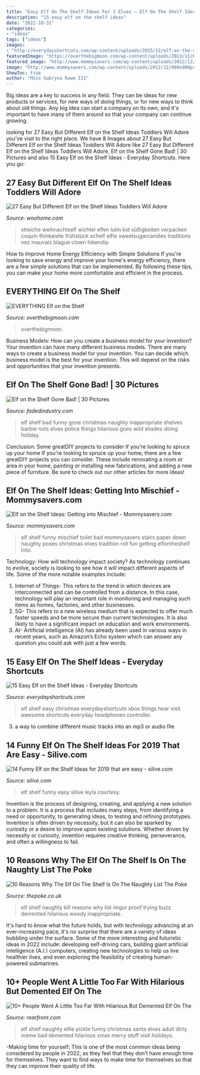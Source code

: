 ```yaml
---
title: "Easy Elf On The Shelf Ideas For 2 Elves ~ Elf On The Shelf Ideas: Getting Into Mischief"
description: "15 easy elf on the shelf ideas"
date: "2022-10-31"
categories:
- "ideas"
tags: ["ideas"]
images:
- "http://everydayshortcuts.com/wp-content/uploads/2015/12/elf-on-the-shelf-with-xbox-controller-and-headphones.jpg"
featuredImage: "https://overthebigmoon.com/wp-content/uploads/2013/11/Elf-on-the-Shelf-blog-button.jpg"
featured_image: "http://www.mommysavers.com/wp-content/uploads/2012/12/900x900px-LL-4dbd4ac6_IMG_6802.jpeg"
image: "http://www.mommysavers.com/wp-content/uploads/2012/12/900x900px-LL-4dbd4ac6_IMG_6802.jpeg"
ShowToc: true
author: "Miss Sabryna Rowe III"
---
```



Big ideas are a key to success in any field. They can be ideas for new products or services, for new ways of doing things, or for new ways to think about old things. Any big idea can start a company on its own, and it's important to have many of them around so that your company can continue growing.

	

		
looking for 27 Easy But Different Elf on the Shelf Ideas Toddlers Will Adore you've visit to the right place. We have 8 Images about 27 Easy But Different Elf on the Shelf Ideas Toddlers Will Adore like 27 Easy But Different Elf on the Shelf Ideas Toddlers Will Adore, Elf on the Shelf Gone Bad! | 30 Pictures and also 15 Easy Elf on the Shelf Ideas - Everyday Shortcuts. Here you go:
		
    
## 27 Easy But Different Elf On The Shelf Ideas Toddlers Will Adore

<img loading=lazy src="https://www.woohome.com/wp-content/uploads/2019/12/Easy-Elf-On-The-Shelf-Ideas-25.jpg" onerror="this.onerror=null;this.src='https://tse4.mm.bing.net/th?id=OIP.MeZ2X7JpLrArsZMclZpG2gHaJ4&amp;pid=15.1';" alt="27 Easy But Different Elf on the Shelf Ideas Toddlers Will Adore">

_Source: woohome.com_

>streiche weihnachtself wichtel elfen lutin kid süßigkeiten verpacken coquin thinkarete frühstück schelf elfie sweetsugarcandies traditions nez mauvais blague clown hikendip. 

	

How to Improve Home Energy Efficiency with Simple Solutions
If you're looking to save energy and improve your home's energy efficiency, there are a few simple solutions that can be implemented. By following these tips, you can make your home more comfortable and efficient in the process.

    
## EVERYTHING Elf On The Shelf

<img loading=lazy src="https://overthebigmoon.com/wp-content/uploads/2013/11/Elf-on-the-Shelf-blog-button.jpg" onerror="this.onerror=null;this.src='https://tse3.mm.bing.net/th?id=OIP.7TpOboRxbzLmBEpqB5rshwHaH9&amp;pid=15.1';" alt="EVERYTHING Elf on the Shelf">

_Source: overthebigmoon.com_

>overthebigmoon. 

	

Business Models: How can you create a business model for your invention?
Your invention can have many different business models. There are many ways to create a business model for your invention. You can decide which business model is the best for your invention. This will depend on the risks and opportunities that your invention presents.

    
## Elf On The Shelf Gone Bad! | 30 Pictures

<img loading=lazy src="http://www.fadedindustry.com/wp-content/uploads/2013/12/Bad-Elf-on-the-Shelf.jpg" onerror="this.onerror=null;this.src='https://tse4.mm.bing.net/th?id=OIP.hAuv9vQPXHwFO-6-fZyXpAHaFe&amp;pid=15.1';" alt="Elf on the Shelf Gone Bad! | 30 Pictures">

_Source: fadedindustry.com_

>elf shelf bad funny gone christmas naughty inappropriate shelves barbie nuts elves police things hilarious goes wild shades doing holiday. 

	

Conclusion: Some greatDIY projects to consider if you're looking to spruce up your home
If you're looking to spruce up your home, there are a few greatDIY projects you can consider. These include renovating a room or area in your home, painting or installing new fabrications, and adding a new piece of furniture. Be sure to check out our other articles for more ideas!

    
## Elf On The Shelf Ideas: Getting Into Mischief - Mommysavers.com

<img loading=lazy src="http://www.mommysavers.com/wp-content/uploads/2012/12/900x900px-LL-4dbd4ac6_IMG_6802.jpeg" onerror="this.onerror=null;this.src='https://tse1.mm.bing.net/th?id=OIP.UOOEUjmo45sNvPLLTsiEHgHaLH&amp;pid=15.1';" alt="Elf on the Shelf Ideas: Getting into Mischief - Mommysavers.com">

_Source: mommysavers.com_

>elf shelf funny mischief toilet bad mommysavers stairs paper down naughty poses christmas elves tradition roll fun getting elfontheshelf into. 

	

Technology: How will technology impact society?
As technology continues to evolve, society is looking to see how it will impact different aspects of life. Some of the more notable examples include:
1. Internet of Things- This refers to the trend in which devices are interconnected and can be controlled from a distance. In this case, technology will play an important role in monitoring and managing such items as homes, factories, and other businesses. 
2. 5G- This refers to a new wireless medium that is expected to offer much faster speeds and be more secure than current technologies. It is also likely to have a significant impact on education and work environments. 
3. AI- Artificial intelligence (AI) has already been used in various ways in recent years, such as Amazon’s Echo system which can answer any question you could ask with just a few words.

    
## 15 Easy Elf On The Shelf Ideas - Everyday Shortcuts

<img loading=lazy src="http://everydayshortcuts.com/wp-content/uploads/2015/12/elf-on-the-shelf-with-xbox-controller-and-headphones.jpg" onerror="this.onerror=null;this.src='https://tse4.mm.bing.net/th?id=OIP.9cPYgXScDVAXXbCfQnpM3gHaNG&amp;pid=15.1';" alt="15 Easy Elf on the Shelf Ideas - Everyday Shortcuts">

_Source: everydayshortcuts.com_

>elf shelf easy christmas everydayshortcuts xbox things hear visit awesome shortcuts everyday headphones controller. 

	

3. a way to combine different music tracks into an mp3 or audio file

    
## 14 Funny Elf On The Shelf Ideas For 2019 That Are Easy - Silive.com

<img loading=lazy src="https://www.silive.com/resizer/diT3nvNcNT0IIUmE2FR6t1yi28k=/450x0/smart/arc-anglerfish-arc2-prod-advancelocal.s3.amazonaws.com/public/FX3KH7EY6NA2NFRTFD2MJV6PKM.jpg" onerror="this.onerror=null;this.src='https://tse2.mm.bing.net/th?id=OIP.dQfBnu96JCblVzslyMP9mQAAAA&amp;pid=15.1';" alt="14 Funny Elf on the Shelf Ideas for 2019 that are easy - silive.com">

_Source: silive.com_

>elf shelf funny easy silive leyla courtesy. 

	

Invention is the process of designing, creating, and applying a new solution to a problem. It is a process that includes many steps, from identifying a need or opportunity, to generating ideas, to testing and refining prototypes. Invention is often driven by necessity, but it can also be sparked by curiosity or a desire to improve upon existing solutions. Whether driven by necessity or curiosity, invention requires creative thinking, perseverance, and often a willingness to fail.

    
## 10 Reasons Why The Elf On The Shelf Is On The Naughty List The Poke

<img loading=lazy src="http://www.thepoke.co.uk/wp-content/uploads/2014/12/enhanced-buzz-13583-1417549054-17.jpg" onerror="this.onerror=null;this.src='https://tse1.mm.bing.net/th?id=OIP.Qp8DnXV6E2iZTXuLwE2QtQHaFj&amp;pid=15.1';" alt="10 Reasons Why The Elf On The Shelf Is On The Naughty List The Poke">

_Source: thepoke.co.uk_

>elf shelf naughty kill reasons why list imgur proof trying buzz demented hilarious woody inappropriate. 

	

It's hard to know what the future holds, but with technology advancing at an ever-increasing pace, it's no surprise that there are a variety of ideas bubbling under the surface. Some of the more interesting and futuristic ideas in 2022 include: developing self-driving cars, building giant artificial intelligence (A.I.) computers, creating new technologies to help us live healthier lives, and even exploring the feasibility of creating human-powered submarines.

    
## 10+ People Went A Little Too Far With Hilarious But Demented Elf On The

<img loading=lazy src="https://www.rearfront.com/wp-content/uploads/2017/12/34.jpg" onerror="this.onerror=null;this.src='https://tse2.mm.bing.net/th?id=OIP.nF2wGFZpIaBU79mnBWcuygAAAA&amp;pid=15.1';" alt="10+ People Went A Little Too Far With Hilarious But Demented Elf On The">

_Source: rearfront.com_

>elf shelf naughty elfie pickle funny christmas santa elves adult dirty meme bad demented hilarious xmas merry stuff visit holidays. 

	

-Making time for yourself: This is one of the most common ideas being considered by people in 2022, as they feel that they don’t have enough time for themselves. They want to find ways to make time for themselves so that they can improve their quality of life.

